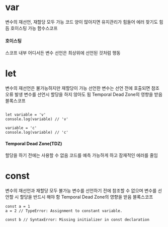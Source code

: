 # var
변수의 재선언, 재할당 모두 가능
코드 양이 많아지면 유지관리가 힘들어 에러 찾기도 힘듬
호이스팅 가능
함수스코프
#### 호이스팅
스코프 내부 어디서든 변수 선언은 최상위에 선언된 것처럼 행동
# let
변수의 재선언은 불가능하지만 재할당이 가능
선언한 변수는 선언 전에 호출되면 참조 오류 발생
변수를 선언시 할당을 하지 않아도 됨
Temporal Dead Zone의 영향을 받음
블록스코프


```

let variable = 'v'
console.log(variable) // 'v'

variable = 'c'
console.log(variable) // 'c'
```

#### Temporal Dead Zone(TDZ)
할당을 하기 전에는 사용할 수 없음
코드를 예측 가능하게 하고 잠재적인 에러를 줄임

# const
변수의 재선언과 재할당 모두 불가능
변수를 선언하기 전에 참조할 수 없으며 변수를 선언할 시 할당을 반드시 해야 함
Temporal Dead Zone의 영향을 받음
블록스코프

```
const a = 1
a = 2 // TypeError: Assignment to constant variable.

const b // SyntaxError: Missing initializer in const declaration
```




